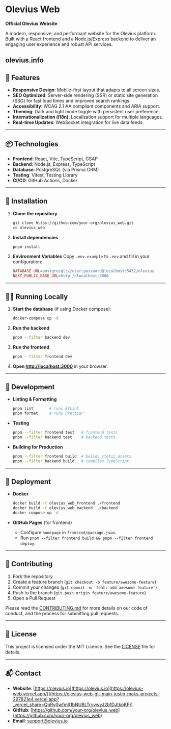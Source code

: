 # Olevius Web

**Official Olevius Website** 

A modern, responsive, and performant website for the Olevius platform. Built with a React frontend and a Node.js/Express backend to deliver an engaging user experience and robust API services.

olevius.info
---

## 🚀 Features

-   **Responsive Design**: Mobile-first layout that adapts to all screen sizes.
-   **SEO Optimized**: Server-side rendering (SSR) or static site generation (SSG) for fast load times and improved search rankings.
-   **Accessibility**: WCAG 2.1 AA compliant components and ARIA support.
-   **Theming**: Dark and light mode toggle with persistent user preference.
-   **Internationalization (i18n)**: Localization support for multiple languages.
-   **Real-time Updates**: WebSocket integration for live data feeds.

---

## 📦 Technologies

-   **Frontend**: React, Vite, TypeScript, GSAP
-   **Backend**: Node.js, Express, TypeScript
-   **Database**: PostgreSQL (via Prisma ORM)
-   **Testing**: Vitest, Testing Library
-   **CI/CD**: GitHub Actions, Docker

---

## 💾 Installation

1. **Clone the repository**

    ```bash
    git clone https://github.com/your-org/olevius_web.git
    cd olevius_web
    ```

2. **Install dependencies**

    ```bash
    pnpm install
    ```

3. **Environment Variables**
   Copy `.env.example` to `.env` and fill in your configuration:

    ```ini
    DATABASE_URL=postgresql://user:password@localhost:5432/olevius
    NEXT_PUBLIC_BASE_URL=http://localhost:3000
    ```

---

## 🏃‍♂️ Running Locally

1. **Start the database** (if using Docker compose):

    ```bash
    docker-compose up -d
    ```

2. **Run the backend**

    ```bash
    pnpm --filter backend dev
    ```

3. **Run the frontend**

    ```bash
    pnpm --filter frontend dev
    ```

4. **Open [http://localhost:3000](http://localhost:3000)** in your browser.

---

## 🔧 Development

-   **Linting & Formatting**

    ```bash
    pnpm lint       # runs ESLint
    pnpm format     # runs Prettier
    ```

-   **Testing**

    ```bash
    pnpm --filter frontend test   # frontend tests
    pnpm --filter backend test    # backend tests
    ```

-   **Building for Production**

    ```bash
    pnpm --filter frontend build  # builds static assets
    pnpm --filter backend build   # compiles TypeScript
    ```

---

## 🚢 Deployment

-   **Docker**

    ```bash
    docker build -t olevius_web_frontend ./frontend
    docker build -t olevius_web_backend  ./backend
    docker-compose up -d
    ```

-   **GitHub Pages** (for frontend)

    -   Configure `homepage` in `frontend/package.json`.
    -   Run `pnpm --filter frontend build && pnpm --filter frontend deploy`.

---

## 🤝 Contributing

1. Fork the repository
2. Create a feature branch (`git checkout -b feature/awesome-feature`)
3. Commit your changes (`git commit -m 'feat: add awesome feature'`)
4. Push to the branch (`git push origin feature/awesome-feature`)
5. Open a Pull Request

Please read the [CONTRIBUTING.md](CONTRIBUTING.md) for more details on our code of conduct, and the process for submitting pull requests.

---

## 📄 License

This project is licensed under the MIT License. See the [LICENSE](LICENSE) file for details.

---

## 📬 Contact

-   **Website**: [https://olevius.io](https://olevius.io](https://olevius-web.vercel.app/)](https://olevius-web-git-main-justin-maks-projects-297821e4.vercel.app?_vercel_share=QpRy0wfm91bNUBLTryvwyJ2b1DJtkpKF)]
-   **GitHub**: [https://github.com/your-org/olevius_web](https://github.com/your-org/olevius_web)
-   **Email**: [support@olevius.io](mailto:support@olevius.io)
